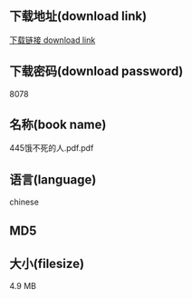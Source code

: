 ## 下载地址(download link)
[下载链接 download link](https://voluble-croquembouche-d321dc.netlify.app/?s=445%E9%A5%BF%E4%B8%8D%E6%AD%BB%E7%9A%84%E4%BA%BA.pdf)

## 下载密码(download password)
8078

## 名称(book name)
445饿不死的人.pdf.pdf

## 语言(language)
chinese

## MD5


## 大小(filesize)
4.9 MB
